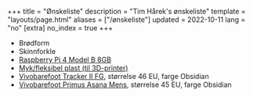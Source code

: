 +++
title = "Ønskeliste"
description = "Tim Hårek's ønskeliste"
template = "layouts/page.html"
aliases = ["/ønskeliste"]
updated = 2022-10-11
lang = "no"
[extra]
no_index = true
+++

- Brødform
- Skinnforkle
- [Raspberry Pi 4 Model B 8GB](https://prisguiden.no/produkt/raspberry-pi-4-model-b-8gb-448032)
- [Myk/fleksibel plast (til 3D-printer)](https://prisguiden.no/produkt/v/A7lvW3JDb7U)
- [Vivobarefoot Tracker II FG](https://www.vivobarefoot.com/rw/tracker-ii-fg-mens), størrelse 46 EU, farge Obsidian
- [Vivobarefoot Primus Asana Mens](https://www.vivobarefoot.com/rw/primus-asana-mens?colour=Obsidian), størrelse 45 EU, farge Obsidian
